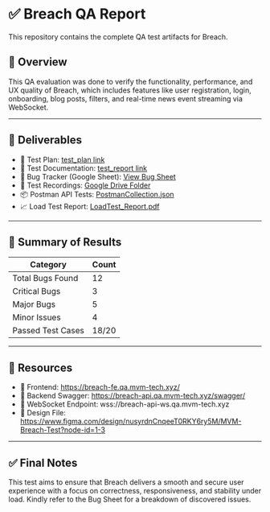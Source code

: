 # ✅ Breach QA Report

This repository contains the complete QA test artifacts for Breach.

## 🔎 Overview
This QA evaluation was done to verify the functionality, performance, and UX quality of Breach, which includes features like user registration, login, onboarding, blog posts, filters, and real-time news event streaming via WebSocket.

---

## 🧪 Deliverables

- 📝 Test Plan: [test_plan link](./TEST_PLAN.md)
- 🧾 Test Documentation: [test_report link](./TEST_REPORT.md)
- 🐞 Bug Tracker (Google Sheet): [View Bug Sheet](https://docs.google.com/spreadsheets/d/your-bug-sheet-link)
- 🎥 Test Recordings: [Google Drive Folder](https://drive.google.com/drive/folders/your-video-folder-link)
- 📦 Postman API Tests: [PostmanCollection.json](./PostmanCollection.json)
- 📈 Load Test Report: [LoadTest_Report.pdf](./LOAD_TEST_REPORT.md)

---

## 🧪 Summary of Results

| Category           | Count   |
|--------------------|---------|
| Total Bugs Found   | 12      |
| Critical Bugs      | 3       |
| Major Bugs         | 5       |
| Minor Issues       | 4       |
| Passed Test Cases  | 18/20   |

---

## 🔗 Resources

- 🔗 Frontend: https://breach-fe.qa.mvm-tech.xyz/
- 🔗 Backend Swagger: https://breach-api.qa.mvm-tech.xyz/swagger/
- 🔗 WebSocket Endpoint: wss://breach-api-ws.qa.mvm-tech.xyz
- 🎨 Design File: https://www.figma.com/design/nusyrdnCnqeeT0RKY6ry5M/MVM-Breach-Test?node-id=1-3

---

## ✅ Final Notes

This test aims to ensure that Breach delivers a smooth and secure user experience with a focus on correctness, responsiveness, and stability under load. Kindly refer to the Bug Sheet for a breakdown of discovered issues.

